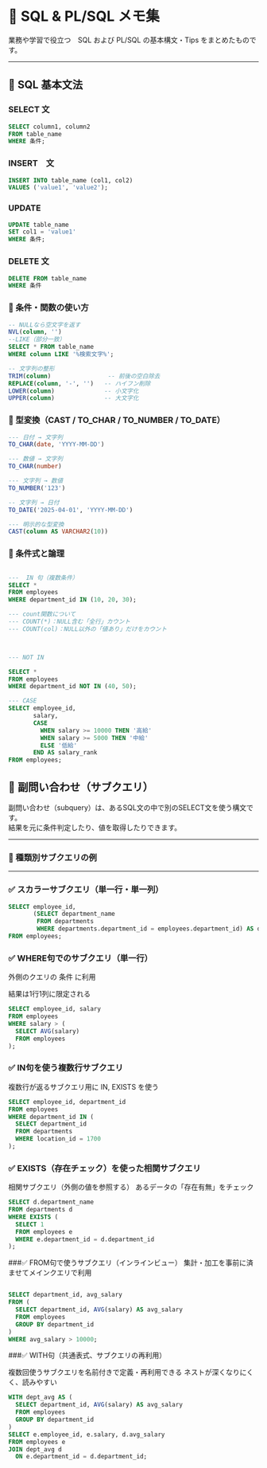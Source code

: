 # 📘 SQL & PL/SQL メモ集

業務や学習で役立つ　SQL および PL/SQL の基本構文・Tips をまとめたものです。

---

## 🔹 SQL 基本文法

### SELECT 文
```sql
SELECT column1, column2
FROM table_name
WHERE 条件;
```
### INSERT　文 
```sql
INSERT INTO table_name (col1, col2)
VALUES ('value1', 'value2');
```
### UPDATE

```sql
UPDATE table_name
SET col1 = 'value1'
WHERE 条件;
```

### DELETE 文

```sql
DELETE FROM table_name
WHERE 条件
```

### 🔹 条件・関数の使い方
```sql
-- NULLなら空文字を返す
NVL(column, '')
--LIKE（部分一致）
SELECT * FROM table_name
WHERE column LIKE '%検索文字%';

-- 文字列の整形
TRIM(column)                -- 前後の空白除去
REPLACE(column, '-', '')   -- ハイフン削除
LOWER(column)              -- 小文字化
UPPER(column)              -- 大文字化

```

### 🔹 型変換（CAST / TO_CHAR / TO_NUMBER / TO_DATE）

```sql
--- 日付 → 文字列
TO_CHAR(date, 'YYYY-MM-DD')

--- 数値 → 文字列
TO_CHAR(number)

--- 文字列 → 数値
TO_NUMBER('123')

-- 文字列 → 日付
TO_DATE('2025-04-01', 'YYYY-MM-DD')

--- 明示的な型変換
CAST(column AS VARCHAR2(10))
```

### 🔹 条件式と論理
```sql

---  IN 句（複数条件）
SELECT *
FROM employees
WHERE department_id IN (10, 20, 30);

--- count関数について
--- COUNT(*)：NULL含む「全行」カウント
--- COUNT(col)：NULL以外の「値あり」だけをカウント



--- NOT IN

SELECT *
FROM employees
WHERE department_id NOT IN (40, 50);

--- CASE
SELECT employee_id,
       salary,
       CASE 
         WHEN salary >= 10000 THEN '高給'
         WHEN salary >= 5000 THEN '中給'
         ELSE '低給'
       END AS salary_rank
FROM employees;
```

## 🔹 副問い合わせ（サブクエリ）

副問い合わせ（subquery）は、あるSQL文の中で別のSELECT文を使う構文です。  
結果を元に条件判定したり、値を取得したりできます。

---

### 📌 種類別サブクエリの例

---

### ✅ スカラーサブクエリ（単一行・単一列）

```sql
SELECT employee_id, 
       (SELECT department_name 
        FROM departments 
        WHERE departments.department_id = employees.department_id) AS dept_name
FROM employees;
```
### ✅ WHERE句でのサブクエリ（単一行）
外側のクエリの 条件 に利用

結果は1行1列に限定される


```sql
SELECT employee_id, salary
FROM employees
WHERE salary > (
  SELECT AVG(salary)
  FROM employees
);

```
### ✅ IN句を使う複数行サブクエリ
複数行が返るサブクエリ用に IN, EXISTS を使う
```sql
SELECT employee_id, department_id
FROM employees
WHERE department_id IN (
  SELECT department_id
  FROM departments
  WHERE location_id = 1700
);

```
### ✅ EXISTS（存在チェック）を使った相関サブクエリ
相関サブクエリ（外側の値を参照する）
あるデータの「存在有無」をチェック
```sql
SELECT d.department_name
FROM departments d
WHERE EXISTS (
  SELECT 1
  FROM employees e
  WHERE e.department_id = d.department_id
);
```
###✅ FROM句で使うサブクエリ（インラインビュー）
集計・加工を事前に済ませてメインクエリで利用
```sql

SELECT department_id, avg_salary
FROM (
  SELECT department_id, AVG(salary) AS avg_salary
  FROM employees
  GROUP BY department_id
)
WHERE avg_salary > 10000;
```

###✅ WITH句（共通表式、サブクエリの再利用）

複数回使うサブクエリを名前付きで定義・再利用できる
ネストが深くなりにくく、読みやすい

```sql
WITH dept_avg AS (
  SELECT department_id, AVG(salary) AS avg_salary
  FROM employees
  GROUP BY department_id
)
SELECT e.employee_id, e.salary, d.avg_salary
FROM employees e
JOIN dept_avg d
  ON e.department_id = d.department_id;

```





